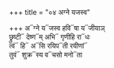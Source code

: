 +++
title = "०४ अग्ने यजस्व"

+++
अ᳓ग्ने य᳓जस्व हवि᳓षा य᳓जीयाञ्  
छ्रुष्टी᳓ देष्ण᳓म् अभि᳓ गृणीहि रा᳓धः  
त्वं᳓ हि᳓ अ᳓सि रयिप᳓ती रयीणां᳓  
तुवं᳓ शुक्र᳓स्य व᳓चसो मनो᳓ता